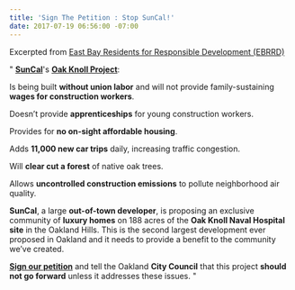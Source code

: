 ```yaml
---
title: 'Sign The Petition : Stop SunCal!'
date: 2017-07-19 06:56:00 -07:00
---
```


Excerpted from [East Bay Residents for Responsible Development (EBRRD)](http://www.ebrrd.org/sign_our_petition_stop_suncal)

"  [**SunCal**](http://suncal.com/)'s [**Oak Knoll Project**](http://www.eastbaytimes.com/2017/02/17/oakland-council-oks-oak-knoll-parcels-sale-talks-amid-affordability-outcry/): 

Is being built **without union labor** and will not provide family-sustaining **wages for construction workers**.

Doesn’t provide **apprenticeships** for young construction workers.

Provides for **no on-sight affordable housing**.

Adds **11,000 new car trips** daily, increasing traffic congestion.

Will **clear cut a forest** of native oak trees.

Allows **uncontrolled construction emissions** to pollute neighborhood air quality.

**SunCal**, a large **out-of-town developer**, is proposing an exclusive community of **luxury homes** on 188 acres of the **Oak Knoll Naval Hospital site** in the Oakland Hills. This is the second largest development ever proposed in Oakland and it needs to provide a benefit to the community we’ve created. 

[**Sign our petition**](http://www.ebrrd.org/sign_our_petition_stop_suncal) and tell the Oakland **City Council** that this project **should not go forward** unless it addresses these issues.  "